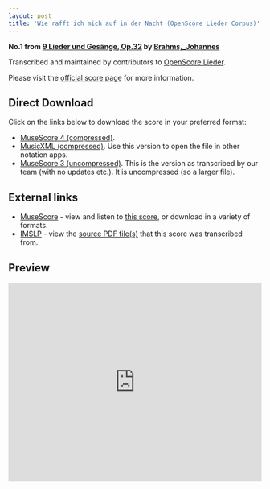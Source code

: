 ```yaml
---
layout: post
title: 'Wie rafft ich mich auf in der Nacht (OpenScore Lieder Corpus)'
---
```


__No.1 from [9 Lieder und Gesänge, Op.32](https://fourscoreandmore.org/openscore/lieder/Brahms,_Johannes/9_Lieder_und_Ges%C3%A4nge,_Op.32/) by [Brahms,_Johannes](https://fourscoreandmore.org/openscore/lieder/Brahms,_Johannes)__

Transcribed and maintained by contributors to [OpenScore Lieder].

Please visit the [official score page] for more information.

[official score page]: https://musescore.com/openscore-lieder-corpus/scores/5069058
[OpenScore Lieder]: https://musescore.com/openscore-lieder-corpus

## Direct Download

Click on the links below to download the score in your preferred format:
- [MuseScore 4 (compressed)](https://fourscoreandmore.org/openscore/lieder/Brahms,_Johannes/9_Lieder_und_Ges%C3%A4nge,_Op.32/1_Wie_rafft_ich_mich_auf_in_der_Nacht.mscz).
- [MusicXML (compressed)](https://fourscoreandmore.org/openscore/lieder/Brahms,_Johannes/9_Lieder_und_Ges%C3%A4nge,_Op.32/1_Wie_rafft_ich_mich_auf_in_der_Nacht.mxl). Use this version to open the file in other notation apps.
- [MuseScore 3 (uncompressed)](https://raw.githubusercontent.com/OpenScore/Lieder/refs/heads/main/scores/Brahms,_Johannes/9_Lieder_und_Ges%C3%A4nge,_Op.32/1_Wie_rafft_ich_mich_auf_in_der_Nacht/lc5069058.mscx). This is the version as transcribed by our team (with no updates etc.). It is uncompressed (so a larger file).

## External links

- [MuseScore] - view and listen to [this score][MuseScore], or download in a variety of formats.
- [IMSLP] - view the [source PDF file(s)][IMSLP] that this score was transcribed from.

[MuseScore]: https://musescore.com/score/5069058
[IMSLP]: https://imslp.org/wiki/Special:ReverseLookup/97708

## Preview

<iframe width="100%" height="394" src="https://musescore.com/openscore-lieder-corpus/scores/5069058/embed" frameborder="0" allowfullscreen allow="autoplay; fullscreen"></iframe>
